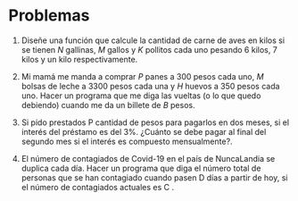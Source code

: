 # Problemas 

1. Diseñe una función que calcule la cantidad de carne de aves en kilos si se tienen *N* gallinas, *M* gallos y *K* pollitos cada uno pesando 6 kilos, 7 kilos y un kilo respectivamente.

2. Mi mamá me manda a comprar *P* panes a 300 pesos cada uno, *M* bolsas de leche a 3300 pesos cada una y *H* huevos a 350  pesos cada uno. Hacer un programa que me diga las vueltas (o lo que quedo debiendo) cuando me da un billete de *B* pesos.

3. Si pido prestados P cantidad de pesos para pagarlos en dos meses, si el interés del préstamo es del 3%. ¿Cuánto se debe pagar al final del segundo mes si el interés es compuesto mensualmente?.

4. El número de contagiados de Covid-19 en el paı́s de NuncaLandia se duplica cada dı́a. Hacer un programa que diga el número total de personas que se han contagiado cuando pasen D dı́as a partir de hoy, si el número de contagiados actuales es C .
